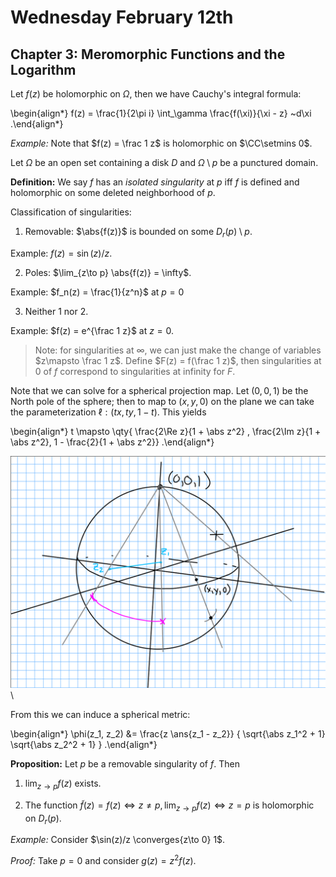 # Wednesday February 12th

## Chapter 3: Meromorphic Functions and the Logarithm

Let $f(z)$ be holomorphic on $\Omega$, then we have Cauchy's integral formula:

\begin{align*}
f(z) = \frac{1}{2\pi i} \int_\gamma \frac{f(\xi)}{\xi - z} ~d\xi
.\end{align*}

*Example:*
Note that $f(z) = \frac 1 z$ is holomorphic on $\CC\setmins 0$.

Let $\Omega$ be an open set containing a disk $D$ and $\Omega\setminus p$ be a punctured domain.

**Definition:**
We say $f$ has an *isolated singularity* at $p$ iff $f$ is defined and holomorphic on some deleted neighborhood of $p$.

Classification of singularities:

1. Removable: $\abs{f(z)}$ is bounded on some $D_r(p) \setminus p$.

  Example: $f(z) = \sin(z)/z$.

2. Poles: $\lim_{z\to p} \abs{f(z)} = \infty$.
  
  Example: $f_n(z) = \frac{1}{z^n}$ at $p=0$

3. Neither 1 nor 2.

  Example: $f(z) = e^{\frac 1 z}$ at $z=0$.

> Note: for singularities at $\infty$, we can just make the change of variables $z\mapsto \frac 1 z$.
> Define $F(z) = f(\frac 1 z)$, then singularities at 0 of $f$ correspond to singularities at infinity for $F$.

Note that we can solve for a spherical projection map.
Let $(0,0,1)$ be the North pole of the sphere; then to map to $(x, y, 0)$ on the plane we can take the parameterization $\ell: (tx, ty, 1-t)$.
This yields

\begin{align*}
t \mapsto \qty{ \frac{2\Re z}{1 + \abs z^2} , \frac{2\Im z}{1 + \abs z^2}, 1 - \frac{2}{1 + \abs z^2}}
.\end{align*}

![Image](figures/2020-02-12-14:05.png)\

From this we can induce a spherical metric:

\begin{align*}
\phi(z_1, z_2) &= \frac{z \ans{z_1 - z_2}} { \sqrt{\abs z_1^2 + 1} \sqrt{\abs z_2^2 + 1}  }
.\end{align*}


**Proposition:**
Let $p$ be a removable singularity of $f$.
Then

1. $\lim_{z\to p} f(z)$ exists.

2. The function $\tilde f(z) = f(z) \iff z\neq p, \lim_{z\to p} f(z) \iff z=p$ is holomorphic on $D_r(p)$.

*Example:*
Consider $\sin(z)/z \converges{z\to 0} 1$.

*Proof:*
Take $p=0$ and consider $g(z) = z^2 f(z)$.

